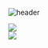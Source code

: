 
![header](https://capsule-render.vercel.app/api?type=waving&height=200&text=Hello👋&fontAlign=80&fontAlignY=40&color=gradient)

 <img align="center" src="https://github-readme-stats.vercel.app/api?username=Camof1ow&theme=transparent&show_icons=true"/>
 <br>
  <img align="center" src="https://github-readme-stats.vercel.app/api/top-langs/?username=Camof1ow&theme=transparent&layout=compact&langs_count=8"/>


<!--
**Camof1ow/Camof1ow** is a ✨ _special_ ✨ repository because its `README.md` (this file) appears on your GitHub profile.

Here are some ideas to get you started:

- 🔭 I’m currently working on ...
- 🌱 I’m currently learning ...
- 👯 I’m looking to collaborate on ...
- 🤔 I’m looking for help with ...
- 💬 Ask me about ...
- 📫 How to reach me: ...
- 😄 Pronouns: ...
- ⚡ Fun fact: ...
-->
